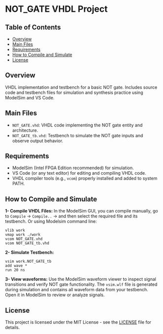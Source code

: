# NOT_GATE VHDL Project
## Table of Contents
- [Overview](#overview)
- [Main Files](#main-files)
- [Requirements](#requirements)
- [How to Compile and Simulate](#how-to-compile-and-simulate)
- [License](#license)

## Overview
VHDL implementation and testbench for a basic NOT gate. Includes source code and testbench files for simulation and synthesis practice using ModelSim and VS Code.

## Main Files
- `NOT_GATE.vhd`: VHDL code implementing the NOT gate entity and architecture.
- `NOT_GATE_tb.vhd`: Testbench to simulate the NOT gate inputs and observe output behavior.


## Requirements
- ModelSim (Intel FPGA Edition recommended) for simulation.
- VS Code (or any text editor) for editing and compiling VHDL code.
- VHDL compiler tools (e.g., `vcom`) properly installed and added to system PATH.

## How to Compile and Simulate
**1- Compile VHDL Files:** In the ModelSim GUI, you can compile manually, go to `Compile` -> `Compile..` -> and then select the required file and its testbench.
Or using Modelsim command line:
```pgsql 
vlib work
vmap work ./work
vcom NOT_GATE.vhd
vcom NOT_GATE_tb.vhd
```

**2- Simulate Testbench:**
```pgsql 
vsim work.NOT_GATE_tb
add wave *
run 20 ns
```
**3- View waveforms:**
Use the ModelSim waveform viewer to inspect signal transitions and verify NOT gate functionality.
The `vsim.wlf` file is generated during simulation and contains all waveform data from your testbench. Open it in ModelSim to review or analyze signals.

## License
This project is licensed under the MIT License - see the [LICENSE](LICENSE) file for details.
